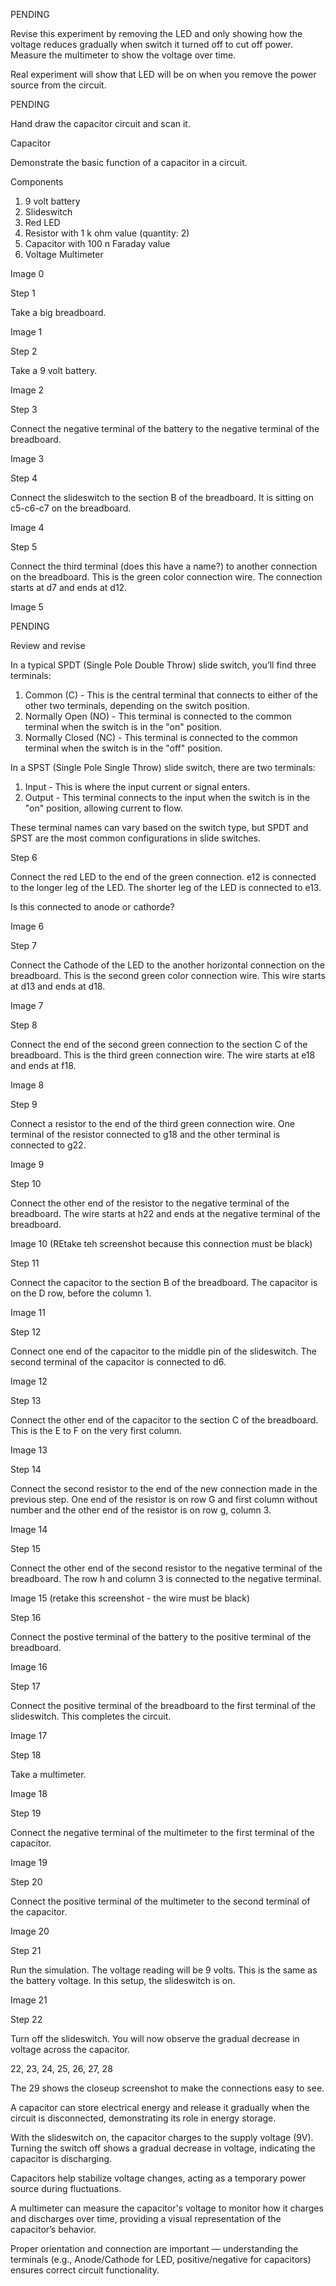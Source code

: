PENDING

Revise this experiment by removing the LED and only showing how the voltage reduces gradually when switch it turned off to cut off power. Measure the multimeter to show the voltage over time.

Real experiment will show that LED will be on when you remove the power source from the circuit.

PENDING

Hand draw the capacitor circuit and scan it.

Capacitor

Demonstrate the basic function of a capacitor in a circuit.

Components

1. 9 volt battery
2. Slideswitch
3. Red LED
4. Resistor with 1 k ohm value (quantity: 2)
5. Capacitor with 100 n Faraday value
6. Voltage Multimeter

Image 0

Step 1

Take a big breadboard.

Image 1

Step 2

Take a 9 volt battery.

Image 2

Step 3

Connect the negative terminal of the battery to the negative terminal of the breadboard.

Image 3

Step 4

Connect the slideswitch to the section B of the breadboard. It is sitting on c5-c6-c7 on the breadboard.

Image 4

Step 5

Connect the third terminal (does this have a name?) to another connection on the breadboard. This is the green color connection wire. The connection starts at d7 and ends at d12.

Image 5

PENDING

Review and revise

In a typical SPDT (Single Pole Double Throw) slide switch, you’ll find three terminals:

1. Common (C) - This is the central terminal that connects to either of the other two terminals, depending on the switch position.
2. Normally Open (NO) - This terminal is connected to the common terminal when the switch is in the "on" position.
3. Normally Closed (NC) - This terminal is connected to the common terminal when the switch is in the "off" position.

In a SPST (Single Pole Single Throw) slide switch, there are two terminals:

1. Input - This is where the input current or signal enters.
2. Output - This terminal connects to the input when the switch is in the "on" position, allowing current to flow.

These terminal names can vary based on the switch type, but SPDT and SPST are the most common configurations in slide switches.

Step 6

Connect the red LED to the end of the green connection. e12 is connected to the longer leg of the LED. The shorter leg of the LED is connected to e13.

Is this connected to anode or cathorde?

Image 6

Step 7

Connect the Cathode of the LED to the another horizontal connection on the breadboard. This is the second green color connection wire. This wire starts at d13 and ends at d18.

Image 7

Step 8

Connect the end of the second green connection to the section C of the breadboard. This is the third green connection wire. The wire starts at e18 and ends at f18.

Image 8

Step 9

Connect a resistor to the end of the third green connection wire. One terminal of the resistor connected to g18 and the other terminal is connected to g22.

Image 9

Step 10

Connect the other end of the resistor to the negative terminal of the breadboard. The wire starts at h22 and ends at the negative terminal of the breadboard.

Image 10 (REtake teh screenshot because this connection must be black)

Step 11

Connect the capacitor to the section B of the breadboard. The capacitor is on the D row, before the column 1.

Image 11

Step 12

Connect one end of the capacitor to the middle pin of the slideswitch. The second terminal of the capacitor is connected to d6.

Image 12

Step 13

Connect the other end of the capacitor to the section C of the breadboard. This is the E to F on the very first column.

Image 13

Step 14

Connect the second resistor to the end of the new connection made in the previous step. One end of the resistor is on row G and first column without number and the other end of the resistor is on row g, column 3.

Image 14

Step 15

Connect the other end of the second resistor to the negative terminal of the breadboard. The row h and column 3 is connected to the negative terminal.

Image 15 (retake this screenshot - the wire must be black)

Step 16

Connect the postive terminal of the battery to the positive terminal of the breadboard.

Image 16

Step 17

Connect the positive terminal of the breadboard to the first terminal of the slideswitch. This completes the circuit.

Image 17

Step 18

Take a multimeter.

Image 18

Step 19

Connect the negative terminal of the multimeter to the first terminal of the capacitor.

Image 19

Step 20

Connect the positive terminal of the multimeter to the second terminal of the capacitor.

Image 20

Step 21

Run the simulation. The voltage reading will be 9 volts. This is the same as the battery voltage. In this setup, the slideswitch is on.

Image 21

Step 22

Turn off the slideswitch. You will now observe the gradual decrease in voltage across the capacitor.

22, 23, 24, 25, 26, 27, 28

The 29 shows the closeup screenshot to make the connections easy to see.

A capacitor can store electrical energy and release it gradually when the circuit is disconnected, demonstrating its role in energy storage.

With the slideswitch on, the capacitor charges to the supply voltage (9V). Turning the switch off shows a gradual decrease in voltage, indicating the capacitor is discharging.

Capacitors help stabilize voltage changes, acting as a temporary power source during fluctuations.

A multimeter can measure the capacitor's voltage to monitor how it charges and discharges over time, providing a visual representation of the capacitor’s behavior.

Proper orientation and connection are important — understanding the terminals (e.g., Anode/Cathode for LED, positive/negative for capacitors) ensures correct circuit functionality.
